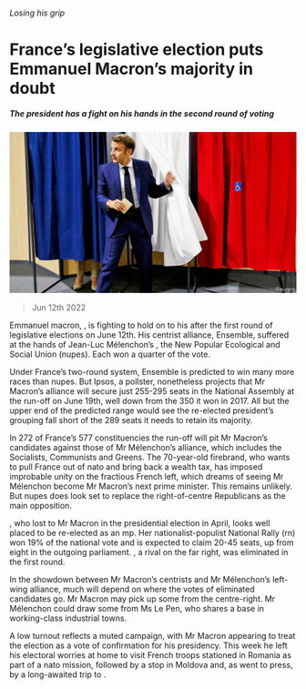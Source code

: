 ###### Losing his grip

# France’s legislative election puts Emmanuel Macron’s majority in doubt 

##### The president has a fight on his hands in the second round of voting 

![image](images/20220618_EUP504.jpg) 

> Jun 12th 2022 

Emmanuel macron, , is fighting to hold on to his  after the first round of legislative elections on June 12th. His centrist alliance, Ensemble, suffered at the hands of Jean-Luc Mélenchon’s , the New Popular Ecological and Social Union (nupes). Each won a quarter of the vote. 

Under France’s two-round system, Ensemble is predicted to win many more races than nupes. But Ipsos, a pollster, nonetheless projects that Mr Macron’s alliance will secure just 255-295 seats in the National Assembly at the run-off on June 19th, well down from the 350 it won in 2017. All but the upper end of the predicted range would see the re-elected president’s grouping fall short of the 289 seats it needs to retain its majority. 

In 272 of France’s 577 constituencies the run-off will pit Mr Macron’s candidates against those of Mr Mélenchon’s alliance, which includes the Socialists, Communists and Greens. The 70-year-old firebrand, who wants to pull France out of nato and bring back a wealth tax, has imposed improbable unity on the fractious French left, which dreams of seeing Mr Mélenchon become Mr Macron’s next prime minister. This remains unlikely. But nupes does look set to replace the right-of-centre Republicans as the main opposition. 

, who lost to Mr Macron in the presidential election in April, looks well placed to be re-elected as an mp. Her nationalist-populist National Rally (rn) won 19% of the national vote and is expected to claim 20-45 seats, up from eight in the outgoing parliament. , a rival on the far right, was eliminated in the first round.

In the showdown between Mr Macron’s centrists and Mr Mélenchon’s left-wing alliance, much will depend on where the votes of eliminated candidates go. Mr Macron may pick up some from the centre-right. Mr Mélenchon could draw some from Ms Le Pen, who shares a base in working-class industrial towns. 

A low turnout reflects a muted campaign, with Mr Macron appearing to treat the election as a vote of confirmation for his presidency. This week he left his electoral worries at home to visit French troops stationed in Romania as part of a nato mission, followed by a stop in Moldova and, as  went to press, by a long-awaited trip to . 

